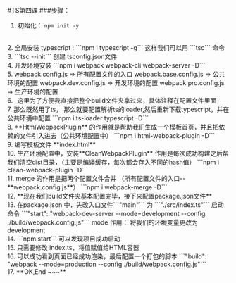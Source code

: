 #TS第四课
###步骤：
 1. 初始化： 
  ```npm init -y```
  <br>
 2. 全局安装 typescript : 
 ```npm i typescript -g```
 这样我们可以用  ```tsc```  命令
 <br>
 3. ```tsc --init```   
 创建 tsconfig.json文件
 <br>
 4. 开发环境安装 ```npm i webpack webpack-cli webpack-server -D```
 <br>
 5. webpack.config.js  => 所有配置文件的入口
    webpack.base.config.js => 公共环境的配置
    webpack.dev.config.js => 开发环境的配置
    webpack.pro.config.js => 生产环境的配置
    <br>
 6. _这里为了方便我直接把整个build文件夹拿过来，具体注释在配置文件里面_
 <br>
 7. 那么既然用了ts， 那么就要配置解析ts的loader,然后重新下载typescript，并在公共环境中配置
 ```npm i ts-loader typescript -D```
 <br>
 8. **HtmlWebpackPlugin** 的作用就是帮助我们生成一个模板首页，并且把依赖的文件引入进去（公共环境配置中）
 ```npm i html-webpack-plugin -D```
 <br>
 9. 编写模板文件  **index.html**
 <br>
 10. 生产环境配置中，安装**CleanWebpackPlugin** 作用是每次成功构建之后帮我们清空dist目录，（主要是编译缓存，每次都会存入不同的hash值）
 ```npm i clean-webpack-plugin -D```
  <br>
 11. merge 的作用是把两个配置文件合并 （所有配置文件的入口--**webpack.config.js**）
    ```npm i webpack-merge -D```
     <br>
 12. **现在我们build文件夹基本配置完毕，接下来配置package.json文件**
  <br>
 13. 在package.json 中，先改入口文件```"main"``` 为 ```"./src/index.ts"```
     启动命令 ```"start": "webpack-dev-server --mode=development --config ./build/webpack.config.js"```
     mode 作用： 将我们的环境变量更改为 development
      <br>
 14. ```npm start``` 可以发现项目成功启动
  <br>
 15. 只需要修改 index.ts，将值赋值给HTML容器
  <br>
 16. 可以成功看到页面已经成功渲染，最后配置一个打包的脚本
    ```"build": "webpack --mode=production --config ./build/webpack.config.js"```   
     <br>  
 17. **OK,End ~~~**



 

